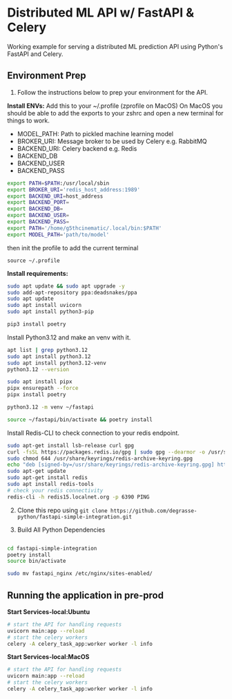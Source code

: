 # Distributed ML API w/ FastAPI & Celery
Working example for serving a distributed ML prediction API using Python's FastAPI and Celery. 


## Environment Prep 

1. Follow the instructions below to prep your environment for the API.

**Install ENVs:**
Add this to your ~/.profile (zprofile on MacOS)
On MacOS you should be able to add the exports to your zshrc and open a new terminal for things to work.
* MODEL_PATH: Path to pickled machine learning model
* BROKER_URI: Message broker to be used by Celery e.g. RabbitMQ
* BACKEND_URI: Celery backend e.g. Redis
* BACKEND_DB
* BACKEND_USER
* BACKEND_PASS

```bash
export PATH=$PATH:/usr/local/sbin
export BROKER_URI='redis_host_address:1989'
export BACKEND_URI=host_address
export BACKEND_PORT= 
export BACKEND_DB= 
export BACKEND_USER= 
export BACKEND_PASS=
export PATH='/home/g5thcinematic/.local/bin:$PATH'
export MODEL_PATH='path/to/model'

```

then init the profile to add the current terminal

`source ~/.profile`

**Install requirements:**
```bash
sudo apt update && sudo apt upgrade -y
sudo add-apt-repository ppa:deadsnakes/ppa
sudo apt update
sudo apt install uvicorn
sudo apt install python3-pip

pip3 install poetry
```

Install Python3.12 and make an venv with it.
```bash
apt list | grep python3.12
sudo apt install python3.12
sudo apt install python3.12-venv
python3.12 --version

sudo apt install pipx
pipx ensurepath --force
pipx install poetry

python3.12 -m venv ~/fastapi

source ~/fastapi/bin/activate && poetry install
```

Install Redis-CLI to check connection to your redis endpoint.
```bash
sudo apt-get install lsb-release curl gpg
curl -fsSL https://packages.redis.io/gpg | sudo gpg --dearmor -o /usr/share/keyrings/redis-archive-keyring.gpg
sudo chmod 644 /usr/share/keyrings/redis-archive-keyring.gpg
echo "deb [signed-by=/usr/share/keyrings/redis-archive-keyring.gpg] https://packages.redis.io/deb $(lsb_release -cs) main" | sudo tee /etc/apt/sources.list.d/redis.list
sudo apt-get update
sudo apt-get install redis
sudo apt install redis-tools
# check your redis connectivity
redis-cli -h redis15.localnet.org -p 6390 PING
```

2.  Clone this repo using 
`git clone https://github.com/degrasse-python/fastapi-simple-integration.git`


3. Build All Python Dependencies
``` bash

cd fastapi-simple-integration
poetry install
source bin/activate

sudo mv fastapi_nginx /etc/nginx/sites-enabled/
```

## Running the application in pre-prod

**Start Services-local:Ubuntu**
```bash
# start the API for handling requests
uvicorn main:app --reload
# start the celery workers
celery -A celery_task_app:worker worker -l info
```

**Start Services-local:MacOS**
```bash
# start the API for handling requests
uvicorn main:app --reload
# start the celery workers
celery -A celery_task_app:worker worker -l info

```

